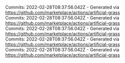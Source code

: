 Commits: 2022-02-28T08:37:56.042Z - Generated via https://github.com/marketplace/actions/artificial-grass
<br>
Commits: 2022-02-28T08:37:56.042Z - Generated via https://github.com/marketplace/actions/artificial-grass
<br>
Commits: 2022-02-28T08:37:56.042Z - Generated via https://github.com/marketplace/actions/artificial-grass
<br>
Commits: 2022-02-28T08:37:56.042Z - Generated via https://github.com/marketplace/actions/artificial-grass
<br>
Commits: 2022-02-28T08:37:56.042Z - Generated via https://github.com/marketplace/actions/artificial-grass
<br>
